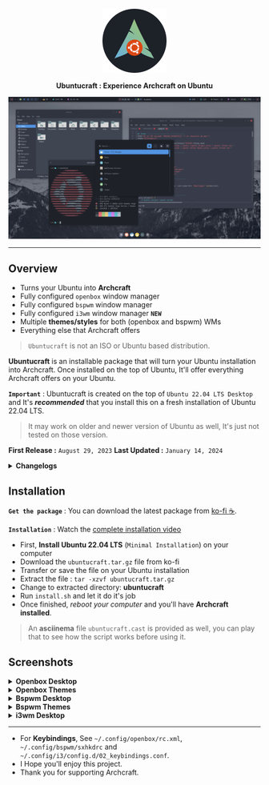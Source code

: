 <p align="center">
<a href="https://ko-fi.com/s/1d8e3409a8"><img src="images/logo.png" height="128" width="128" alt="Archcraft"></a>
</p>

<p align="center">
<b>Ubuntucraft : Experience Archcraft on Ubuntu</b>
</p>

[![image](./images/openbox-themes/openbox_theme_1.png)](https://youtu.be/nTnqDM8qNTk)

---

## Overview

- Turns your Ubuntu into **Archcraft**
- Fully configured `openbox` window manager
- Fully configured `bspwm` window manager
- Fully configured `i3wm` window manager **`NEW`**
- Multiple **themes/styles** for both (openbox and bspwm) WMs
- Everything else that Archcraft offers

> `Ubuntucraft` is not an ISO or Ubuntu based distribution.

**Ubuntucraft** is an installable package that will turn your Ubuntu installation into Archcraft. Once installed on the top of Ubuntu, It'll offer everything Archcraft offers on your Ubuntu.

**`Important`** : Ubuntucraft is created on the top of `Ubuntu 22.04 LTS Desktop` and It's ***recommended*** that you install this on a fresh installation of Ubuntu 22.04 LTS.
> It may work on older and newer version of Ubuntu as well, It's just not tested on those version.

**First Release :** `August 29, 2023`
**Last Updated :** `January 14, 2024`

<details>
<summary><b>Changelogs</b></summary>

### Changelog : `January 14, 2024 Update`
- Added `i3wm` window manager
- Migrated alacritty config to `toml`
- Updated scripts related to alacritty
- Fixed some pipemenus for `openbox`
- Added better multi-monitor config in `bspwm`
- `python2` is no longer a dependency
- Bug fixes, etc

</details>

## Installation

**`Get the package`** : You can download the latest package from [ko-fi :coffee:](https://ko-fi.com/s/1d8e3409a8).

**`Installation`** : Watch the [complete installation video](https://youtu.be/nTnqDM8qNTk)
- First, **Install Ubuntu 22.04 LTS** (`Minimal Installation`) on your computer
- Download the `ubuntucraft.tar.gz` file from ko-fi
- Transfer or save the file on your Ubuntu installation
- Extract the file : `tar -xzvf ubuntucraft.tar.gz`
- Change to extracted directory: **ubuntucraft**
- Run `install.sh` and let it do it's job
- Once finished, _reboot your computer_ and you'll have **Archcraft installed**.

> An **asciinema** file `ubuntucraft.cast` is provided as well, you can play that to see how the script works before using it.

## Screenshots

<!-- Openbox -->

<details>
<summary><b>Openbox Desktop</b></summary>

| Rofi : Apps | File Manager | Editor | Terminal | Rofi : music |
| --- | --- | --- | --- | --- |
|![img](./images/openbox-desktop/openbox_desk_1.png)|![img](./images/openbox-desktop/openbox_desk_2.png)|![img](./images/openbox-desktop/openbox_desk_3.png)|![img](./images/openbox-desktop/openbox_desk_4.png)|![img](./images/openbox-desktop/openbox_desk_5.png)|

| Rofi : powermenu | Rofi : screenshot | Rofi : network | Rofi : bluetooth | CLI Apps |
| --- | --- | --- | --- | --- |
|![img](./images/openbox-desktop/openbox_desk_6.png)|![img](./images/openbox-desktop/openbox_desk_7.png)|![img](./images/openbox-desktop/openbox_desk_8.png)|![img](./images/openbox-desktop/openbox_desk_9.png)|![img](./images/openbox-desktop/openbox_desk_10.png)|

</details>

<details>
<summary><b>Openbox Themes</b></summary>

| Default | Adaptive | Beach | Forest | Hack |
| --- | --- | --- | --- | --- |
|![img](./images/openbox-themes/openbox_theme_1.png)|![img](./images/openbox-themes/openbox_theme_2.png)|![img](./images/openbox-themes/openbox_theme_3.png)|![img](./images/openbox-themes/openbox_theme_4.png)|![img](./images/openbox-themes/openbox_theme_5.png)|

| Manhattan | Slime | Spark | Wave | Easy |
| --- | --- | --- | --- | --- |
|![img](./images/openbox-themes/openbox_theme_6.png)|![img](./images/openbox-themes/openbox_theme_7.png)|![img](./images/openbox-themes/openbox_theme_8.png)|![img](./images/openbox-themes/openbox_theme_9.png)|![img](./images/openbox-themes/openbox_theme_10.png)|

</details>

<!-- Bspwm -->

<details>
<summary><b>Bspwm Desktop</b></summary>

| Rofi : Apps | File Manager | Editor | Terminal | Rofi : network |
| --- | --- | --- | --- | --- |
|![img](./images/bspwm-desktop/bspwm_desk_1.png)|![img](./images/bspwm-desktop/bspwm_desk_2.png)|![img](./images/bspwm-desktop/bspwm_desk_3.png)|![img](./images/bspwm-desktop/bspwm_desk_4.png)|![img](./images/bspwm-desktop/bspwm_desk_5.png)|

| Rofi : bluetooth | Rofi : music | Rofi : power | Rofi : screenshot | Rofi : root |
| --- | --- | --- | --- | --- |
|![img](./images/bspwm-desktop/bspwm_desk_6.png)|![img](./images/bspwm-desktop/bspwm_desk_7.png)|![img](./images/bspwm-desktop/bspwm_desk_8.png)|![img](./images/bspwm-desktop/bspwm_desk_9.png)|![img](./images/bspwm-desktop/bspwm_desk_10.png)|

| Rofi : themes | CLI apps | Misc |
| --- | --- | --- |
|![img](./images/bspwm-desktop/bspwm_desk_11.png)|![img](./images/bspwm-desktop/bspwm_desk_12.png)|![img](./images/bspwm-desktop/bspwm_desk_13.png)|

</details>

<details>
<summary><b>Bspwm Themes</b></summary>

| Default | Adaptive | Beach | Forest | Hack |
| --- | --- | --- | --- | --- |
|![img](./images/bspwm-themes/bspwm_theme_1.png)|![img](./images/bspwm-themes/bspwm_theme_2.png)|![img](./images/bspwm-themes/bspwm_theme_3.png)|![img](./images/bspwm-themes/bspwm_theme_4.png)|![img](./images/bspwm-themes/bspwm_theme_5.png)|

| Manhattan | Onedark | Slime | Spark | Wave |
| --- | --- | --- | --- | --- |
|![img](./images/bspwm-themes/bspwm_theme_6.png)|![img](./images/bspwm-themes/bspwm_theme_7.png)|![img](./images/bspwm-themes/bspwm_theme_8.png)|![img](./images/bspwm-themes/bspwm_theme_9.png)|![img](./images/bspwm-themes/bspwm_theme_10.png)|

</details>

<!-- i3wm -->

<details>
<summary><b>i3wm Desktop</b></summary>

| Rofi : Apps | Terminal | File Manager | Editor | Rofi : network | Rofi : bluetooth |
| --- | --- | --- | --- | --- | --- |
|![img](./images/i3wm-desktop/i3wm_desk_1.png)|![img](./images/i3wm-desktop/i3wm_desk_2.png)|![img](./images/i3wm-desktop/i3wm_desk_3.png)|![img](./images/i3wm-desktop/i3wm_desk_4.png)|![img](./images/i3wm-desktop/i3wm_desk_5.png)|![img](./images/i3wm-desktop/i3wm_desk_6.png)|

| Rofi : run | Rofi : music | Rofi : power | Rofi : screenshot | CLI apps | Misc |
| --- | --- | --- | --- | --- | --- |
|![img](./images/i3wm-desktop/i3wm_desk_7.png)|![img](./images/i3wm-desktop/i3wm_desk_8.png)|![img](./images/i3wm-desktop/i3wm_desk_9.png)|![img](./images/i3wm-desktop/i3wm_desk_10.png)|![img](./images/i3wm-desktop/i3wm_desk_11.png)|![img](./images/i3wm-desktop/i3wm_desk_12.png)|

</details>

---

- For **Keybindings**, See `~/.config/openbox/rc.xml`, `~/.config/bspwm/sxhkdrc` and `~/.config/i3/config.d/02_keybindings.conf`.
- I Hope you'll enjoy this project.
- Thank you for supporting Archcraft.
